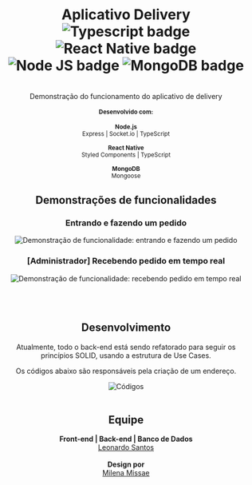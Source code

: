 <div align="center">
<h1>Aplicativo Delivery
<br>
<img alt="Typescript badge" src="https://img.shields.io/badge/%3C%2F%3E-TypeScript-blue" />
<img alt="React Native badge" src="https://img.shields.io/badge/Mobile-React%20Native-blue" />
<img alt="Node JS badge" src="https://img.shields.io/badge/Server-Node.js-brightgreen" />
<img alt="MongoDB badge" src="https://img.shields.io/badge/Database-MongoDB-brightgreen" />
</h1>
<br/>
Demonstração do funcionamento do aplicativo de delivery
<br>
<small>
<h4>Desenvolvido com:</h4>
  <strong>Node.js</strong><br>
  Express | Socket.io | TypeScript
  <br>
  <br>
  <strong>React Native</strong><br>
  Styled Components | TypeScript
  <br>
  <br>
  <strong>MongoDB</strong><br>
  Mongoose
</small>

<h2>Demonstrações de funcionalidades</h2>
<h3>Entrando e fazendo um pedido</h3>
<img alt="Demonstração de funcionalidade: entrando e fazendo um pedido" src="https://media4.giphy.com/media/QN4HM6eU5FyBe2lGiR/giphy.gif" />
<br>
<h3>[Administrador] Recebendo pedido em tempo real</h3>
<img alt="Demonstração de funcionalidade: recebendo pedido em tempo real" src="https://media3.giphy.com/media/sWxeoBczzC4Ct9UTIf/giphy.gif" />

<br><br>
<h2>Desenvolvimento</h2>
<p>Atualmente, todo o back-end está sendo refatorado para seguir os princípios SOLID, usando a estrutura de Use Cases.</p>
<p>Os códigos abaixo são responsáveis pela criação de um endereço.</p>
<img alt="Códigos" src="https://i.imgur.com/nclh2Qh.png"

<br><br>
<h2>Equipe</h2>
<strong>Front-end | Back-end | Banco de Dados</strong><br>
<a href="https://www.linkedin.com/in/leojsantos">Leonardo Santos</a>
<br>
<br>
<strong>Design por</strong><br>
<a href="https://www.linkedin.com/in/milena-m-784276126/">Milena Missae</a>
</div>
